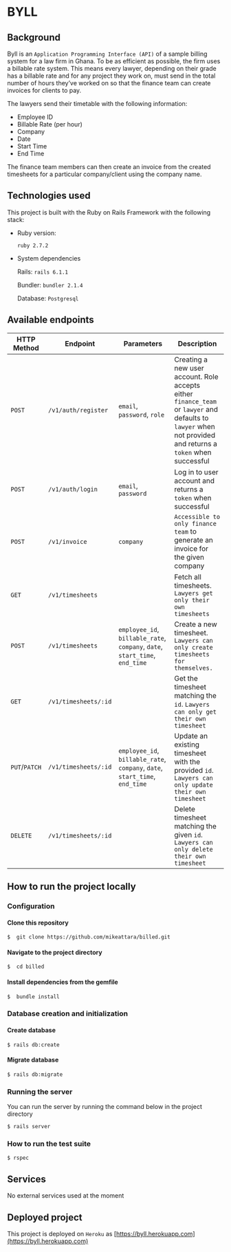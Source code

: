 # BYLL

## Background

Byll is an `Application Programming Interface (API)` of a sample billing system for a law firm in Ghana. To be as efficient as possible, the firm uses a
billable rate system. This means every lawyer, depending on their grade has a billable rate and
for any project they work on, must send in the total number of hours they’ve worked on so that
the finance team can create invoices for clients to pay.

The lawyers send their timetable with the following information:

- Employee ID
- Billable Rate (per hour)
- Company
- Date
- Start Time
- End Time

The finance team members can then create an invoice from the created timesheets for a particular company/client using the company name.

## Technologies used

This project is built with the Ruby on Rails Framework with the following stack:

- Ruby version:

  `ruby 2.7.2`

- System dependencies

  Rails: `rails 6.1.1`

  Bundler: `bundler 2.1.4`

  Database: `Postgresql`

## Available endpoints

| HTTP Method   | Endpoint             | Parameters                                                                  | Description                                                                                                                                                  |
| ------------- | -------------------- | --------------------------------------------------------------------------- | ------------------------------------------------------------------------------------------------------------------------------------------------------------ |
| `POST`        | `/v1/auth/register`  | `email`, `password`, `role`                                                 | Creating a new user account. Role accepts either `finance_team` or `lawyer` and defaults to `lawyer` when not provided and returns a `token` when successful |
| `POST`        | `/v1/auth/login`     | `email`, `password`                                                         | Log in to user account and returns a `token` when successful                                                                                                 |
| `POST`        | `/v1/invoice`        | `company`                                                                   | `Accessible to only finance team` to generate an invoice for the given company                                                                               |
| `GET`         | `/v1/timesheets`     |                                                                             | Fetch all timesheets. `Lawyers get only their own timesheets`                                                                                                |
| `POST`        | `/v1/timesheets`     | `employee_id`, `billable_rate`, `company`, `date`, `start_time`, `end_time` | Create a new timesheet. `Lawyers can only create timesheets for themselves.`                                                                                 |
| `GET`         | `/v1/timesheets/:id` |                                                                             | Get the timesheet matching the `id`. `Lawyers can only get their own timesheet`                                                                              |
| `PUT`/`PATCH` | `/v1/timesheets/:id` | `employee_id`, `billable_rate`, `company`, `date`, `start_time`, `end_time` | Update an existing timesheet with the provided `id`. `Lawyers can only update their own timesheet`                                                           |
| `DELETE`      | `/v1/timesheets/:id` |                                                                             | Delete timesheet matching the given `id`. `Lawyers can only delete their own timesheet`                                                                      |

## How to run the project locally

### Configuration

#### Clone this repository

    $  git clone https://github.com/mikeattara/billed.git

#### Navigate to the project directory

    $  cd billed

#### Install dependencies from the gemfile

    $  bundle install

### Database creation and initialization

#### Create database

    $ rails db:create

#### Migrate database

    $ rails db:migrate

### Running the server

You can run the server by running the command below in the project directory

    $ rails server

### How to run the test suite

    $ rspec

## Services

No external services used at the moment

## Deployed project

This project is deployed on `Heroku` as [https://byll.herokuapp.com](https://byll.herokuapp.com)
